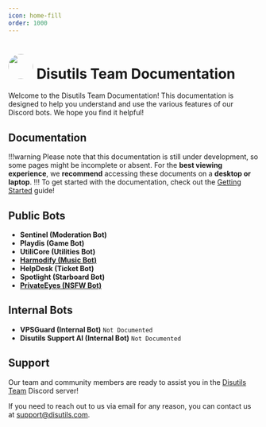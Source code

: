 ```yaml
---
icon: home-fill
order: 1000
---
```

<style>
    .custom_image {
        width: 50px; 
        height: 50px; 
        border-radius: 50%; 
        object-fit: cover; 
        overflow: hidden; 
    }
</style>

# <img class="custom_image" src="https://images.disutils.com/bot_assets/assets/logo-disutils.png"> Disutils Team Documentation

Welcome to the Disutils Team Documentation! This documentation is designed to help you understand and use the various features of our Discord bots. We hope you find it helpful!

## Documentation

!!!warning
Please note that this documentation is still under development, so some pages might be incomplete or absent. For the **best viewing experience**, we **recommend** accessing these documents on a **desktop or laptop**.
!!!
To get started with the documentation, check out the [Getting Started](/guides/getting-started) guide!

## Public Bots

- **Sentinel (Moderation Bot)**
- **Playdis (Game Bot)**
- **UtiliCore (Utilities Bot)**
- [**Harmodify (Music Bot)**](/guides/bots/Harmodify/overview.md)
- **HelpDesk (Ticket Bot)**
- **Spotlight (Starboard Bot)**
- [**PrivateEyes (NSFW Bot)**](/guides/bots/PrivateEyes/overview.md)

## Internal Bots

- **VPSGuard (Internal Bot)** `Not Documented`
- **Disutils Support AI (Internal Bot)** `Not Documented`

## Support

Our team and community members are ready to assist you in the [Disutils Team](https://discord.gg/28RuT8WsKT) Discord server!

If you need to reach out to us via email for any reason, you can contact us at [support@disutils.com](mailto:support@disutils.com).
